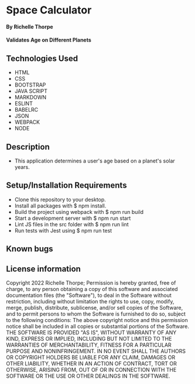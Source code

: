 # Space Calculator
#### By Richelle Thorpe
#### Validates Age on Different Planets

## Technologies Used
- HTML
- CSS
- BOOTSTRAP
- JAVA SCRIPT
- MARKDOWN
- ESLINT
- BABELRC
- JSON
- WEBPACK
- NODE

## Description

- This application determines a user's age based on a planet's solar years.


## Setup/Installation Requirements
- Clone this repository to your desktop.
- Install all packages with $ npm install.
- Build the project using webpack with $ npm run build
- Start a development server with $ npm run start
- Lint JS files in the src folder with $ npm run lint
- Run tests with Jest using $ npm run test


## Known bugs

## License information
Copyright 2022 Richelle Thorpe;
Permission is hereby granted, free of charge, to any person obtaining a copy of this software and associated documentation files (the "Software"), to deal in the Software without restriction, including without limitation the rights to use, copy, modify, merge, publish, distribute, sublicense, and/or sell copies of the Software, and to permit persons to whom the Software is furnished to do so, subject to the following conditions:
The above copyright notice and this permission notice shall be included in all copies or substantial portions of the Software.
THE SOFTWARE IS PROVIDED "AS IS", WITHOUT WARRANTY OF ANY KIND, EXPRESS OR IMPLIED, INCLUDING BUT NOT LIMITED TO THE WARRANTIES OF MERCHANTABILITY, FITNESS FOR A PARTICULAR PURPOSE AND NONINFRINGEMENT. IN NO EVENT SHALL THE AUTHORS OR COPYRIGHT HOLDERS BE LIABLE FOR ANY CLAIM, DAMAGES OR OTHER LIABILITY, WHETHER IN AN ACTION OF CONTRACT, TORT OR OTHERWISE, ARISING FROM, OUT OF OR IN CONNECTION WITH THE SOFTWARE OR THE USE OR OTHER DEALINGS IN THE SOFTWARE.


